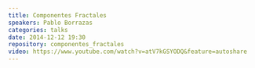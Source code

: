 ```yaml
---
title: Componentes Fractales
speakers: Pablo Borrazas
categories: talks
date: 2014-12-12 19:30
repository: componentes_fractales
video: https://www.youtube.com/watch?v=atV7kGSYODQ&feature=autoshare
---
```


